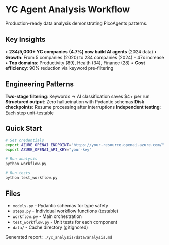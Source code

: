 # YC Agent Analysis Workflow

Production-ready data analysis demonstrating PicoAgents patterns.

## Key Insights

• **234/5,000+ YC companies (4.7%) now build AI agents** (2024 data)
• **Growth**: From 5 companies (2020) to 234 companies (2024) - 47x increase
• **Top domains**: Productivity (89), Health (34), Finance (28)
• **Cost efficiency**: 90% reduction via keyword pre-filtering

## Engineering Patterns

**Two-stage filtering**: Keywords → AI classification saves $4+ per run
**Structured output**: Zero hallucination with Pydantic schemas
**Disk checkpoints**: Resume processing after interruptions
**Independent testing**: Each step unit-testable

## Quick Start

```bash
# Set credentials
export AZURE_OPENAI_ENDPOINT="https://your-resource.openai.azure.com/"
export AZURE_OPENAI_API_KEY="your-key"

# Run analysis
python workflow.py

# Run tests
python test_workflow.py
```

## Files

- `models.py` - Pydantic schemas for type safety
- `steps.py` - Individual workflow functions (testable)
- `workflow.py` - Main orchestration
- `test_workflow.py` - Unit tests for each component
- `data/` - Cache directory (gitignored)

Generated report: `./yc_analysis/data/analysis.md`